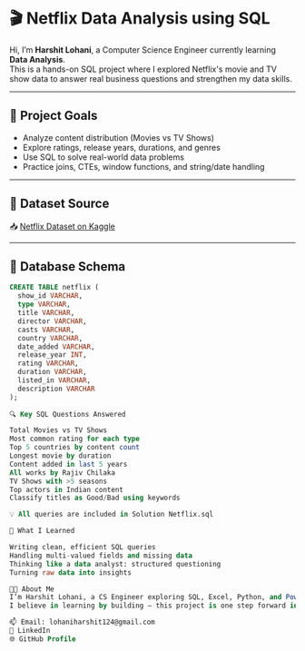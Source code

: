 # 🎬 Netflix Data Analysis using SQL

Hi, I’m **Harshit Lohani**, a Computer Science Engineer currently learning **Data Analysis**.  
This is a hands-on SQL project where I explored Netflix's movie and TV show data to answer real business questions and strengthen my data skills.

---

## 📌 Project Goals

- Analyze content distribution (Movies vs TV Shows)
- Explore ratings, release years, durations, and genres
- Use SQL to solve real-world data problems
- Practice joins, CTEs, window functions, and string/date handling

---

## 📂 Dataset Source

📥 [Netflix Dataset on Kaggle](https://www.kaggle.com/datasets/shivamb/netflix-shows?resource=download)

---

## 🧱 Database Schema

```sql
CREATE TABLE netflix (
  show_id VARCHAR,
  type VARCHAR,
  title VARCHAR,
  director VARCHAR,
  casts VARCHAR,
  country VARCHAR,
  date_added VARCHAR,
  release_year INT,
  rating VARCHAR,
  duration VARCHAR,
  listed_in VARCHAR,
  description VARCHAR
);
 
🔍 Key SQL Questions Answered

Total Movies vs TV Shows
Most common rating for each type
Top 5 countries by content count
Longest movie by duration
Content added in last 5 years
All works by Rajiv Chilaka
TV Shows with >5 seasons
Top actors in Indian content
Classify titles as Good/Bad using keywords

💡 All queries are included in Solution Netflix.sql

🧠 What I Learned

Writing clean, efficient SQL queries
Handling multi-valued fields and missing data
Thinking like a data analyst: structured questioning
Turning raw data into insights

👨‍💻 About Me
I’m Harshit Lohani, a CS Engineer exploring SQL, Excel, Python, and Power BI to become a data analyst.
I believe in learning by building — this project is one step forward in that journey.

📫 Email: lohaniharshit124@gmail.com
🔗 LinkedIn
🌐 GitHub Profile

